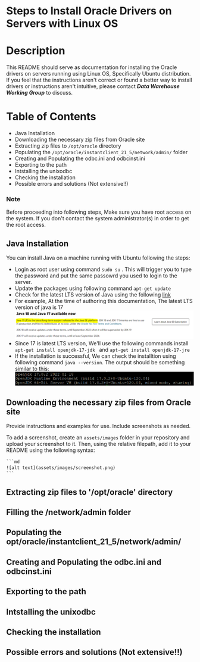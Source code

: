 # Steps to Install Oracle Drivers on Servers with Linux OS

# Description

This README should serve as documentation for installing the Oracle drivers on servers running using Linux OS, Specifically Ubuntu distribution. 
If you feel that the instructions aren't correct or found a better way to install drivers or instructions aren't intuitive, please contact ***Data Warehouse Working Group*** to discuss.

# Table of Contents

- Java Installation
- Downloading the necessary zip files from Oracle site
- Extracting zip files to `/opt/oracle` directory
- Populating the `/opt/oracle/instantclient_21_5/network/admin/` folder
- Creating and Populating the odbc.ini and odbcinst.ini
- Exporting to the path
- Intstalling the unixodbc
- Checking the installation
- Possible errors and solutions (Not extensive!!)

### Note
Before proceeding into following steps, Make sure you have root access on the system. If you don't contact the system administrator(s) in order to get the root access.

## Java Installation
You can install Java on a machine running with Ubuntu following the steps:
- Login as root user using command `sudo su` . This will trigger you to type the password and put the same passowrd you used to login to the server.
- Update the packages using following command `apt-get update`
- Check for the latest LTS version of Java using the following [link](https://www.oracle.com/java/technologies/downloads/)
- For example, At the time of authoring this documentation, The latest LTS version of java is 17
![Java LTS](/assets/JAVALTS.PNG)
- Since 17 is latest LTS version, We'll use the following commands install `apt-get install openjdk-17-jdk ` and `apt-get install openjdk-17-jre`
- If the installation is successful, We can check the installtion using following command `java --version`. The output should be something similar to this:
![Java Output](/assets/JAVAVERSION.PNG)


## Downloading the necessary zip files from Oracle site

Provide instructions and examples for use. Include screenshots as needed.

To add a screenshot, create an `assets/images` folder in your repository and upload your screenshot to it. Then, using the relative filepath, add it to your README using the following syntax:

    ```md
    ![alt text](assets/images/screenshot.png)
    ```
## Extracting zip files to '/opt/oracle' directory

## Filling the /network/admin folder

## Populating the opt/oracle/instantclient_21_5/network/admin/

## Creating and Populating the odbc.ini and odbcinst.ini

## Exporting to the path

## Intstalling the unixodbc

## Checking the installation
    
## Possible errors and solutions (Not extensive!!)
   


